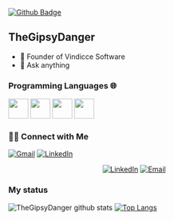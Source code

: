 [![Github Badge](https://img.shields.io/badge/-Linkedin-blue?style=flat&logo=linkedin&logoColor=white&link=https://www.linkedin.com/in/renanfonte/)](https://www.linkedin.com/in/renanfonte/)

## TheGipsyDanger

- 🔭 Founder of Vindicce Software
- 💬 Ask anything

### Programming Languages 🌐

<img src="https://simpleicons.org/icons/react.svg" width="40" height="40"/> <img src="http://simpleicons.org/icons/elixir.svg" width="40" height="40"/> <img src="http://simpleicons.org/icons/rubyonrails.svg" width="40" height="40"/> <img src="http://simpleicons.org/icons/node-dot-js.svg" width="40" height="40"/>

### 🤝🏻 Connect with Me 

[![Gmail](https://img.shields.io/badge/-GMAIL-D14836?style=for-the-badge&logo=gmail&logoColor=white)](mailto:henriquebasshvf@gmail.com)
[![LinkedIn](https://img.shields.io/badge/-LINKEDIN-0077B5?style=for-the-badge&logo=linkedin&logoColor=white)](https://www.linkedin.com/in/renanfonte/)

<p align="center">
<a href="https://www.linkedin.com/in/renanfonte/" target="_blank"><img alt="LinkedIn" src="https://img.shields.io/badge/LinkedIn-@renanfonte-blue?style=flat&logo=linkedin"></a>
<a href="mailto:henriquebasshvf@gmail.com"><img alt="Email" src="https://img.shields.io/badge/Email-henriquebasshvf@gmail.com-blue?style=flat&logo=gmail"></a>
</p>

### My status

![TheGipsyDanger github stats](https://github-readme-stats.vercel.app/api?username=TheGipsyDanger&show_icons=true&theme=radical)
[![Top Langs](https://github-readme-stats.vercel.app/api/top-langs/?username=TheGipsyDanger&layout=compact)](https://github.com/TheGipsyDanger/github-readme-stats)
